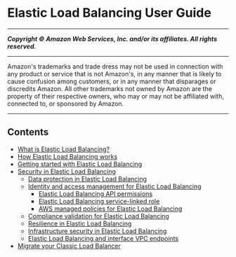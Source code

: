 # Elastic Load Balancing User Guide

-----
*****Copyright &copy; Amazon Web Services, Inc. and/or its affiliates. All rights reserved.*****

-----
Amazon's trademarks and trade dress may not be used in 
     connection with any product or service that is not Amazon's, 
     in any manner that is likely to cause confusion among customers, 
     or in any manner that disparages or discredits Amazon. All other 
     trademarks not owned by Amazon are the property of their respective
     owners, who may or may not be affiliated with, connected to, or 
     sponsored by Amazon.

-----
## Contents
+ [What is Elastic Load Balancing?](what-is-load-balancing.md)
+ [How Elastic Load Balancing works](how-elastic-load-balancing-works.md)
+ [Getting started with Elastic Load Balancing](load-balancer-getting-started.md)
+ [Security in Elastic Load Balancing](security.md)
   + [Data protection in Elastic Load Balancing](data-protection.md)
   + [Identity and access management for Elastic Load Balancing](load-balancer-authentication-access-control.md)
      + [Elastic Load Balancing API permissions](elb-api-permissions.md)
      + [Elastic Load Balancing service-linked role](elb-service-linked-roles.md)
      + [AWS managed policies for Elastic Load Balancing](managed-policies.md)
   + [Compliance validation for Elastic Load Balancing](compliance-validation.md)
   + [Resilience in Elastic Load Balancing](disaster-recovery-resiliency.md)
   + [Infrastructure security in Elastic Load Balancing](infrastructure-security.md)
   + [Elastic Load Balancing and interface VPC endpoints](load-balancer-vpc-endpoints.md)
+ [Migrate your Classic Load Balancer](migrate-classic-load-balancer.md)